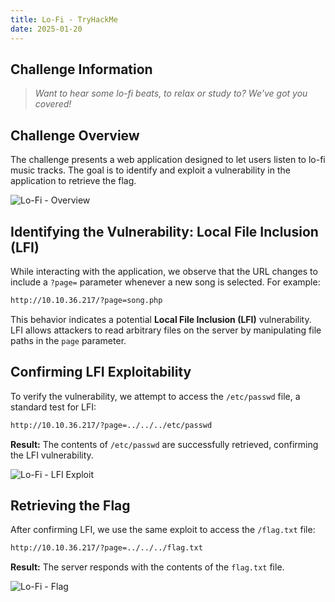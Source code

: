```yaml
---
title: Lo-Fi - TryHackMe
date: 2025-01-20
---
```


<script setup>
    import RoomCard from "../../../.vitepress/components/thm/RoomCard.vue";
</script>

<RoomCard
    roomName="Lo-Fi"
    roomIcon="/ctf/tryhackme/lo-fi/icon-room.png"
    roomLink="https://tryhackme.com/room/lofi"
    roomLevel="EASY"
    roomTechnology="Linux"
/>

## Challenge Information

> *Want to hear some lo-fi beats, to relax or study to? We've got you covered!*

## Challenge Overview

The challenge presents a web application designed to let users listen to lo-fi music tracks. The goal is to identify and
exploit a vulnerability in the application to retrieve the flag.

![Lo-Fi - Overview](/ctf/tryhackme/lo-fi/overview.png)

## Identifying the Vulnerability: Local File Inclusion (LFI)

While interacting with the application, we observe that the URL changes to include a `?page=` parameter whenever a new
song is selected. For example:

```bash
http://10.10.36.217/?page=song.php
```

This behavior indicates a potential **Local File Inclusion (LFI)** vulnerability. LFI allows attackers to read arbitrary
files on the server by manipulating file paths in the `page` parameter.

## Confirming LFI Exploitability

To verify the vulnerability, we attempt to access the `/etc/passwd` file, a standard test for LFI:

```bash
http://10.10.36.217/?page=../../../etc/passwd
```

**Result:** The contents of `/etc/passwd` are successfully retrieved, confirming the LFI vulnerability.

![Lo-Fi - LFI Exploit](/ctf/tryhackme/lo-fi/lfi.png)

## Retrieving the Flag

After confirming LFI, we use the same exploit to access the `/flag.txt` file:

```bash
http://10.10.36.217/?page=../../../flag.txt
```

**Result:** The server responds with the contents of the `flag.txt` file.

![Lo-Fi - Flag](/ctf/tryhackme/lo-fi/flag.png)
